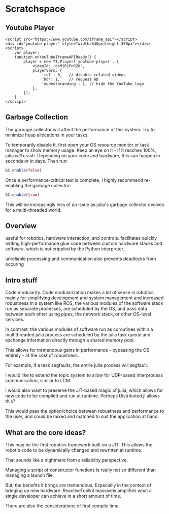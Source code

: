 # Scratchspace


## Youtube Player

```@raw html
<script src="https://www.youtube.com/iframe_api"></script>
<div id="youtube-player" style="width:640px;height:360px"></div>
<script>
    var player;
    function onYouTubeIframeAPIReady() {
        player = new YT.Player('youtube-player', {
            videoId: 'osM1R1PnR2U',
            playerVars: {
                'rel': 0,   // disable related videos
                'hd': 1,    // request HD
                'modestbranding': 1, // hide the YouTube logo
            },
        });
    }
</script>
```

## Garbage Collection

The garbage collector will affect the performance of this system.
Try to minimize heap allocations in your tasks.


To temporarily disable it, first open your OS resource monitor or task manager to show memory usage. Keep an eye on it - if it reaches 100%, julia *will* crash. Depending on your code and hardware, this can happen in seconds or in days. Then run:
```julia
GC.enable(false)
```
Once a performance-critical test is complete, I highly recommend re-enabling the garbage collector:
```julia
GC.enable(true)
```
This will be increasingly less of an issue as julia's garbage collector evolves for a multi-threaded world.


## Overview

useful for robotics, hardware interaction, and controls.
facilitates quickly writing high-performance glue code between custom hardware stacks and software.
which is not crippled by the Python interpreter.

unreliable processing and communication also prevents deadlocks from occuring

## Intro stuff

Code modularity.
Code modularization makes a lot of sense in robotics.
mainly for simplifying development and system management and increased robustness
In a system like ROS, the various modules of the software stack run as separate processes, are scheduled by the OS, and pass data between each other using pipes, the network stack, or other OS-level services.

In contrast, the various modules of software
run as coroutines within a multithreaded julia process
are scheduled by the julia task queue
and exchange information directly through a shared memory pool.

This allows for tremendous gains in performance - bypassing the OS entirely - at the cost of robustness.

For example, if a task segfaults, the entire julia process will segfault.

I would like to extend the topic system to allow for UDP-based interprocess communication, similar to LCM.

I would also want to preserve the JIT-based magic of julia, which allows for new code to be compiled and run at runtime. Perhaps Distributed.jl allows this?

This would pass the option/choice between robustness and performance to the user, and could be mixed and matched to suit the application at hand.




## What are the core ideas?

This may be the first robotics framework built on a JIT.
This allows the robot's code to be dynamically changed and rewritten at runtime.

That sounds like a nightmare from a reliability perspective.

Managing a script of constructor functions is really not so different than managing a launch file.

But, the benefits it brings are tremendous. Especially in the context of bringing up new hardware. ReactiveToolkit massively amplifies what a single developer can achieve in a short amount of time.

There are also the considerations of first compile time.

